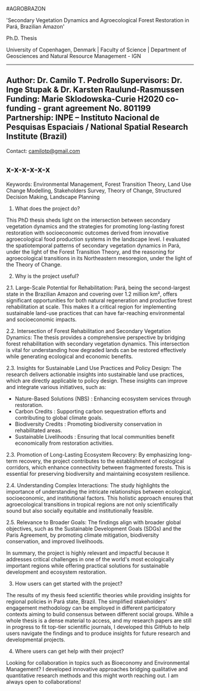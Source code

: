 #AGROBRAZON

'Secondary Vegetation Dynamics and Agroecological Forest Restoration in Pará, Brazilian Amazon'

Ph.D. Thesis

University of Copenhagen, Denmark | Faculty of Science | Department of Geosciences and Natural Resource Management - IGN

--------------------------
Author:		Dr. Camilo T. Pedrollo
Supervisors:	Dr. Inge Stupak & Dr. Karsten Raulund-Rasmussen
Funding:	Marie Sklodowska-Curie H2020 co-funding - grant agreement No. 801199
Partnership:	INPE – Instituto Nacional de Pesquisas Espaciais / National Spatial Research Institute (Brazil)
--------------------------

Contact: camilotp@gmail.com

x-x-x-x-x-x
---

Keywords: Environmental Management, Forest Transition Theory, Land Use Change Modelling, Stakeholders Survey, Theory of Change, Structured Decision Making, Landscape Planning

1. What does the project do?

This PhD thesis sheds light on the intersection between secondary vegetation dynamics and the strategies for promoting long-lasting forest restoration with socioeconomic outcomes derived from innovative agroecological food production systems in the landscape level.
I evaluated the spatiotemporal patterns of secondary vegetation dynamics in Pará, under the light of the Forest Transition Theory, and the reasoning for agroecological transitions in its Northeastern mesoregion, under the light of the Theory of Change.


2. Why is the project useful?

2.1. Large-Scale Potential for Rehabilitation:
Pará, being the second-largest state in the Brazilian Amazon and covering over 1.2 million km², offers significant opportunities for both natural regeneration and productive forest rehabilitation at scale. This makes it a critical region for implementing sustainable land-use practices that can have far-reaching environmental and socioeconomic impacts.

2.2. Intersection of Forest Rehabilitation and Secondary Vegetation Dynamics:
The thesis provides a comprehensive perspective by bridging forest rehabilitation with secondary vegetation dynamics. This intersection is vital for understanding how degraded lands can be restored effectively while generating ecological and economic benefits.

2.3. Insights for Sustainable Land Use Practices and Policy Design:
The research delivers actionable insights into sustainable land use practices, which are directly applicable to policy design. These insights can improve and integrate various initiatives, such as:

- Nature-Based Solutions (NBS) : Enhancing ecosystem services through restoration.
- Carbon Credits : Supporting carbon sequestration efforts and contributing to global climate goals.
- Biodiversity Credits : Promoting biodiversity conservation in rehabilitated areas.
- Sustainable Livelihoods : Ensuring that local communities benefit economically from restoration activities.

2.3. Promotion of Long-Lasting Ecosystem Recovery:
By emphasizing long-term recovery, the project contributes to the establishment of ecological corridors, which enhance connectivity between fragmented forests. This is essential for preserving biodiversity and maintaining ecosystem resilience.

2.4. Understanding Complex Interactions:
The study highlights the importance of understanding the intricate relationships between ecological, socioeconomic, and institutional factors. This holistic approach ensures that agroecological transitions in tropical regions are not only scientifically sound but also socially equitable and institutionally feasible.

2.5. Relevance to Broader Goals:
The findings align with broader global objectives, such as the Sustainable Development Goals (SDGs) and the Paris Agreement, by promoting climate mitigation, biodiversity conservation, and improved livelihoods.

In summary, the project is highly relevant and impactful because it addresses critical challenges in one of the world's most ecologically important regions while offering practical solutions for sustainable development and ecosystem restoration.


3. How users can get started with the project? 

The results of my thesis feed scientific theories while providing insights for regional policies in Pará state, Brazil. The simplified stakeholders’ engagement methodology can be employed in different participatory contexts aiming to build consensus between different social groups. 
While a whole thesis is a dense material to access, and my research papers are still in progress to fit top-tier scientific journals, I developed this GitHub to help users navigate the findings and to produce insights for future research and developmental projects.

4. Where users can get help with their project?

Looking for collaboration in topics such as Bioeconomy and Environmental Management? I developed innovative approaches bridging qualitative and quantitative research methods and this might worth reaching out. I am always open to collaborations!


